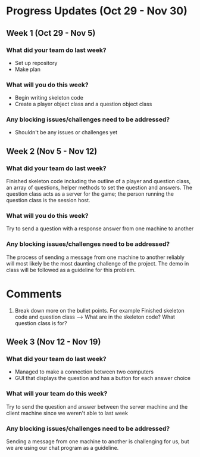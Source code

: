 # Progress Updates (Oct 29 - Nov 30)

## Week 1 (Oct 29 - Nov 5)

### What did your team do last week?
* Set up repository
* Make plan

### What will you do this week?
* Begin writing skeleton code
* Create a player object class and a question object class

### Any blocking issues/challenges need to be addressed?
* Shouldn't be any issues or challenges yet


## Week 2 (Nov 5 - Nov 12)

### What did your team do last week?
Finished skeleton code including the outline of a player and question class, an array of questions, helper methods to set the question and answers. The question class acts as a server for the game; the person running the question class is the session host. 

### What will you do this week?
Try to send a question with a response answer from one machine to another

### Any blocking issues/challenges need to be addressed?
The process of sending a message from one machine to another reliably will
most likely be the most daunting challenge of the project.
The demo in class will be followed as a guideline for this problem.

# Comments
1. Break down more on the bullet points. For example Finished skeleton code and question class --> What are in the skeleton code? What question class is for?

## Week 3 (Nov 12  - Nov 19)

### What did your team do last week?
* Managed to make a connection between two computers 
* GUI that displays the question and has a button for each answer choice

### What will your team do this week? 
Try to send the question and answer between the server machine and the client machine since we weren't able to last week

### Any blocking issues/challenges need to be addressed?
Sending a message from one machine to another is challenging for us, but we are using our chat program as a guideline.

